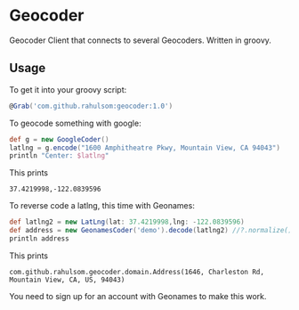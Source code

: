 Geocoder
====

Geocoder Client that connects to several Geocoders. Written in groovy.

Usage
----

To get it into your groovy script:

```groovy
@Grab('com.github.rahulsom:geocoder:1.0')
```

To geocode something with google:

```groovy
def g = new GoogleCoder()
latlng = g.encode("1600 Amphitheatre Pkwy, Mountain View, CA 94043")
println "Center: $latlng"
```

This prints

```
37.4219998,-122.0839596
```

To reverse code a latlng, this time with Geonames:

```groovy
def latlng2 = new LatLng(lat: 37.4219998,lng: -122.0839596)
def address = new GeonamesCoder('demo').decode(latlng2) //?.normalize()
println address
```

This prints

```
com.github.rahulsom.geocoder.domain.Address(1646, Charleston Rd, Mountain View, CA, US, 94043)
```

You need to sign up for an account with Geonames to make this work.
